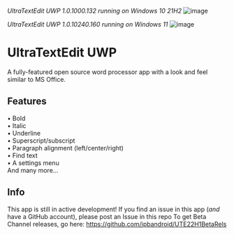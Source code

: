 *UltraTextEdit UWP 1.0.1000.132 running on Windows 10 21H2*
![image](https://user-images.githubusercontent.com/100033309/154805920-652c8685-1a98-4d21-b5c0-3bb97d0242fa.png)

*UltraTextEdit UWP 1.0.10240.160 running on Windows 11*
![image](https://user-images.githubusercontent.com/100033309/155850965-c69d3bb2-acb4-42fe-a804-293b89e5b51e.png)

# UltraTextEdit UWP

A fully-featured open source word processor app with a look and feel similar to MS Office.

## Features
• Bold</br>
• Italic </br>
• Underline </br>
• Superscript/subscript </br>
• Paragraph alignment (left/center/right) </br>
• Find text </br>
• A settings menu </br>
And many more...
## Info
This app is still in active development!
If you find an issue in this app (*and* have a GitHub account), please post an Issue in this repo
To get Beta Channel releases, go here: https://github.com/jpbandroid/UTE22H1BetaRels
